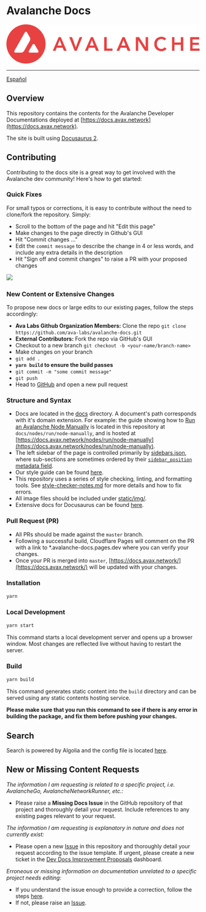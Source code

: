 # Avalanche Docs

<div align="center">
  <img src="static/AvalancheLogoRed.png?raw=true">
</div>

---

[Español](README-es.md)

## Overview

This repository contains the contents for the Avalanche Developer Documentations
deployed at [https://docs.avax.network](https://docs.avax.network).

The site is built using [Docusaurus 2](https://docusaurus.io/).

## Contributing

Contributing to the docs site is a great way to get involved with the Avalanche dev community!
Here's how to get started:

### Quick Fixes

For small typos or corrections, it is easy to contribute without the need to clone/fork the
repository. Simply:

- Scroll to the bottom of the page and hit "Edit this page"
- Make changes to the page directly in Github's GUI
- Hit "Commit changes ..."
- Edit the `commit message` to describe the change in 4 or less words,
  and include any extra details in the description
- Hit "Sign off and commit changes" to raise a PR with your proposed changes

![](https://github.com/ava-labs/avalanche-docs/blob/master/static/img/quick-edit-readme.gif)

### New Content or Extensive Changes

To propose new docs or large edits to our existing pages, follow the steps accordingly:

- **Ava Labs Github Organization Members:** Clone the repo
  `git clone https://github.com/ava-labs/avalanche-docs.git`
- **External Contributors:** Fork the repo via GitHub's GUI
- Checkout to a new branch `git checkout -b <your-name/branch-name>`
- Make changes on your branch
- `git add .`
- **`yarn build` to ensure the build passes**
- `git commit -m "some commit message"`
- `git push`
- Head to [GitHub](https://github.com/ava-labs/avalanche-docs)
  and open a new pull request

### Structure and Syntax

- Docs are located in the [docs](docs) directory. A document's path corresponds
  with it's domain extension. For example: the guide showing how to
  [Run an Avalanche Node Manually](https://docs.avax.network/nodes/run/node-manually)
  is located in this repository at `docs/nodes/run/node-manually`, and is hosted at
  [https://docs.avax.network/nodes/run/node-manually](https://docs.avax.network/nodes/run/node-manually).
- The left sidebar of the page is controlled primarily by
  [sidebars.json](sidebars.json), where sub-sections are sometimes ordered by their
  [`sidebar_position` metadata field](https://docusaurus.io/docs/api/plugins/@docusaurus/plugin-content-docs#sidebar_position).
- Our style guide can be found [here](style-guide.md).
- This repository uses a series of style checking, linting, and formatting tools. See
  [style-checker-notes.md](style-checker-notes.md) for more details and how to fix errors.
- All image files should be included under
  [static/img/<corresponding-sub-drectory>](static/img).
- Extensive docs for Docusaurus can be found [here](https://docusaurus.io/docs).

### Pull Request (PR)

- All PRs should be made against the `master` branch.
- Following a successful build, Cloudflare Pages will comment on the PR with a link to
  \*.avalanche-docs.pages.dev where you can verify your changes.
- Once your PR is merged into `master`, [https://docs.avax.network/](https://docs.avax.network/)
  will be updated with your changes.

### Installation

```zsh
yarn
```

### Local Development

```zsh
yarn start
```

This command starts a local development server and opens up a browser window. Most changes are
reflected live without having to restart the server.

### Build

```zsh
yarn build
```

This command generates static content into the `build` directory and can be served using any static
contents hosting service.

**Please make sure that you run this command to see if there is any error in building the package,**
**and fix them before pushing your changes.**

## Search

Search is powered by Algolia and the config file is located
[here](https://github.com/algolia/docsearch-configs/blob/master/configs/avax.json).

## New or Missing Content Requests

_The information I am requesting is related to a specific project, i.e. AvalancheGo, AvalancheNetworkRunner, etc.:_

- Please raise a **Missing Docs Issue** in the GitHub repository of that project and
  thoroughly detail your request. Include references to any existing pages relevant to your
  request.

_The information I am requesting is explanatory in nature and does not currently exist:_

- Please open a new [Issue](https://github.com/ava-labs/avalanche-docs/issues/new/choose)
  in this repository and thoroughly detail your request according to the issue template.
  If urgent, please create a new ticket in the
  [Dev Docs Improvement Proposals](https://github.com/orgs/ava-labs/projects/15/views/1)
  dashboard.

_Erroneous or missing information on documentation unrelated to a specific project needs
editing:_

- If you understand the issue enough to provide a correction, follow the steps
  [here](https://github.com/ava-labs/avalanche-docs#quick-fixes).
- If not, please raise an [Issue](https://github.com/ava-labs/avalanche-docs/issues/new/choose).
